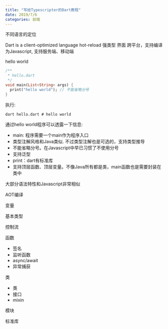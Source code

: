 ```yaml
---
title: "写给Typescripter的Dart教程"
date: 2019/7/6
categories: 前端
---
```


不同语言的定位

Dart is a client-optimized language
hot-reload
强类型
界面
跨平台，支持编译为Javascript, 支持服务端、移动端

hello world

```dart
/**
 * hello.dart
 */
void main(List<String> args) {
  print("hello world"); // 不能省略分号
}
```

执行:

```shell
dart hello.dart # hello world
```

通过hello world程序可以透露一下信息:

- main: 程序需要一个main作为程序入口
- 类型注解风格和Java类似. 不过类型注解也是可选的，支持类型推导
- 不能省略分号。在Javascript中早已习惯了不使用分号
- 支持泛型
- print：dart有标准库
- 支持顶层函数、顶层变量。不像Java所有都是类，main函数也是需要封装在类中

大部分语法特性和Javascript非常相似

AOT编译

变量

基本类型

控制流

函数

- 签名
- 监听函数
- async/await
- 异常捕获

类

- 类
- 接口
- mixin

模块

标准库